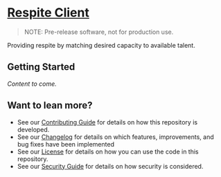 # [Respite Client](https://github.com/dbtedman/respite-client)

> NOTE: Pre-release software, not for production use.

Providing respite by matching desired capacity to available talent.

## Getting Started

_Content to come._

## Want to lean more?

-   See our [Contributing Guide](CONTRIBUTING.md) for details on how this repository is developed.
-   See our [Changelog](CHANGELOG.md) for details on which features, improvements, and bug fixes have been implemented
-   See our [License](LICENSE.md) for details on how you can use the code in this repository.
-   See our [Security Guide](SECURITY.md) for details on how security is considered.
